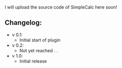 I will upload the source code of SimpleCalc here soon!

Changelog:
----------
* v 0.1:
    - Initial start of plugin
* v 0.2:
    - Not yet reached
    .
    .
* v 1.0:
    - Initial release